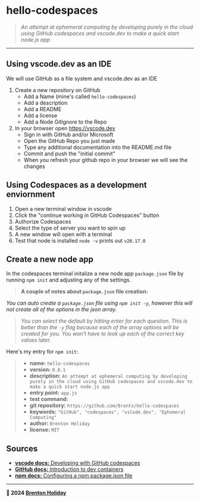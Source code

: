 # hello-codespaces

> *An attempt at ephemeral computing by developing purely in the cloud using GitHub codespaces and vscode.dev to make a quick start node.js app*

---

## Using vscode.dev as an IDE

We will use GitHub as a file system and vscode.dev as an IDE

1. Create a new repository on GitHub
    - Add a Name (mine's called `hello-codespaces`)
    - Add a description
    - Add a README
    - Add a license
    - Add a Node GitIgnore to the Repo
2. In your browser open <https://vscode.dev>
    - Sign in with GitHub and/or Microsoft
    - Open the GitHub Repo you just made
    - Type any additional documentation into the README.md file
    - Commit and push the "initial commit"
    - When you refresh your github repo in your browser we will see the changes

## Using Codespaces as a development enviornment

1. Open a new terminal window in vscode
2. Click the "continue working in GitHub Codespaces" button
3. Authorize Codespaces
4. Select the type of server you want to spin up
5. A new window will open with a terminal
6. Test that node is installed `node -v` prints out `v20.17.0`

## Create a new node app

In the codespaces terminal initalize a new node app `package.json` file  by running `npm init` and adjusting any of the settings.

> **A couple of notes about `package.json` file creation:** 
>
*You can auto create a `package.json` file using `npm init -y`, however this will not create all of the options in the json array.*
>
> *You can select the default by hitting enter for each question. *This is better than the `-y` flag because each of the array options will be created for you.* You won't have to look up each of the correct key values later.*

Here's my entry for `npm init`:

> - **name:** `hello-codespaces`
> - **version:** `0.0.1`
> - **description:** `An attempt at ephemeral computing by developing purely in the cloud using GitHub codespaces and vscode.dev to make a quick start node.js app`
> - **entry point:** `app.js`
> - **test command:**
> - **git repository:** `https://github.com/8rents/hello-codespaces`
> - **keywords:** `"GitHub", "codespaces", "vsCode.dev", "Ephemeral Computing"`
> - **author:** `Brenton Holiday`
> - **license:** `MIT`

## Sources

- [**vscode docs:** Developing with GitHub codespaces](https://code.visualstudio.com/docs/remote/codespaces)
- [**GitHub docs:** Introduction to dev containers](https://docs.github.com/en/codespaces/setting-up-your-project-for-codespaces/adding-a-dev-container-configuration/introduction-to-dev-containers)
- [**npm docs:** Configuring a npm package.json file](https://docs.npmjs.com/cli/v10/configuring-npm/package-json)

---

**🤍 2024 [Brenton Holiday](https://8rents.github.io)**
